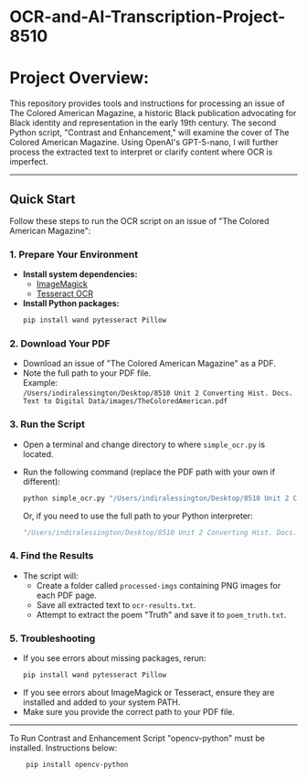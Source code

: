 # OCR-and-AI-Transcription-Project-8510

# Project Overview:

This repository provides tools and instructions for processing an issue of The Colored American Magazine, a historic Black publication advocating for Black identity and representation in the early 19th century. The second Python script, "Contrast and Enhancement," will examine the cover of The Colored American Magazine. Using OpenAI's GPT-5-nano, I will further process the extracted text to interpret or clarify content where OCR is imperfect. 

_________________________________________________________________________________________________________________________________________________________________________________________

## Quick Start

Follow these steps to run the OCR script on an issue of "The Colored American Magazine":

### 1. Prepare Your Environment

- **Install system dependencies:**
  - [ImageMagick](https://imagemagick.org/script/download.php)
  - [Tesseract OCR](https://tesseract-ocr.github.io/)
- **Install Python packages:**
  ```Python
  pip install wand pytesseract Pillow
  ```
  
### 2. Download Your PDF

- Download an issue of "The Colored American Magazine" as a PDF.
- Note the full path to your PDF file.  
  Example:  
  `/Users/indiralessington/Desktop/8510 Unit 2 Converting Hist. Docs. Text to Digital Data/images/TheColoredAmerican.pdf`

### 3. Run the Script

- Open a terminal and change directory to where `simple_ocr.py` is located.
- Run the following command (replace the PDF path with your own if different):

  ```python
  python simple_ocr.py "/Users/indiralessington/Desktop/8510 Unit 2 Converting Hist. Docs. Text to Digital Data/images/TheColoredAmerican.pdf"
  ```

  Or, if you need to use the full path to your Python interpreter:

  ```python
  "/Users/indiralessington/Desktop/8510 Unit 2 Converting Hist. Docs. Text to Digital Data/ocr_proj_env/bin/python" "/Users/indiralessington/Desktop/8510 Unit 2 Converting Hist. Docs. Text to Digital Data/simple_ocr.py" "/Users/indiralessington/Desktop/8510 Unit 2 Converting Hist. Docs. Text to Digital Data/images/TheColoredAmerican.pdf"
  ```

### 4. Find the Results

- The script will:
  - Create a folder called `processed-imgs` containing PNG images for each PDF page.
  - Save all extracted text to `ocr-results.txt`.
  - Attempt to extract the poem "Truth" and save it to `poem_truth.txt`.

### 5. Troubleshooting

- If you see errors about missing packages, rerun:
  ```bash
  pip install wand pytesseract Pillow
  ```
- If you see errors about ImageMagick or Tesseract, ensure they are installed and added to your system PATH.
- Make sure you provide the correct path to your PDF file.























_________________________________________________________________________________________________________________________________________________________________________________________
To Run Contrast and Enhancement Script "opencv-python" must be installed. Instructions below:

	    pip install opencv-python




